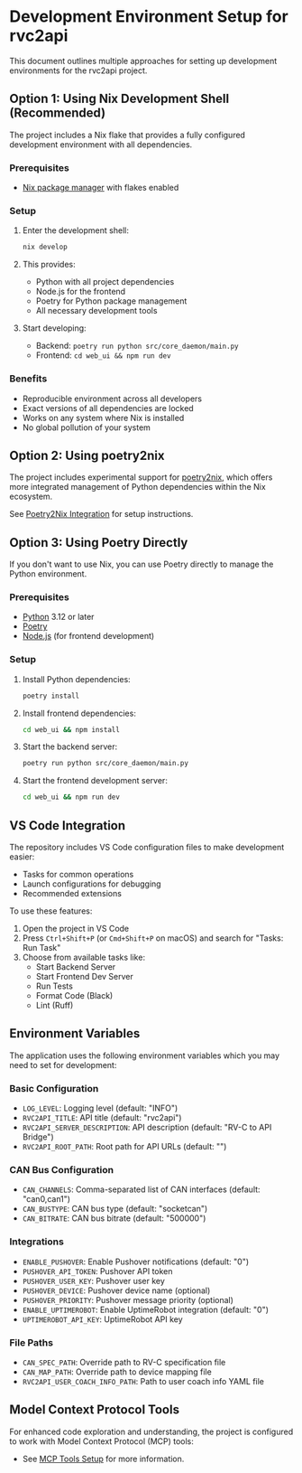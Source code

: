# Development Environment Setup for rvc2api

This document outlines multiple approaches for setting up development environments for the rvc2api project.

## Option 1: Using Nix Development Shell (Recommended)

The project includes a Nix flake that provides a fully configured development environment with all dependencies.

### Prerequisites

- [Nix package manager](https://nixos.org/download.html) with flakes enabled

### Setup

1. Enter the development shell:

   ```bash
   nix develop
   ```

2. This provides:

   - Python with all project dependencies
   - Node.js for the frontend
   - Poetry for Python package management
   - All necessary development tools

3. Start developing:
   - Backend: `poetry run python src/core_daemon/main.py`
   - Frontend: `cd web_ui && npm run dev`

### Benefits

- Reproducible environment across all developers
- Exact versions of all dependencies are locked
- Works on any system where Nix is installed
- No global pollution of your system

## Option 2: Using poetry2nix

The project includes experimental support for [poetry2nix](https://github.com/nix-community/poetry2nix), which offers more integrated management of Python dependencies within the Nix ecosystem.

See [Poetry2Nix Integration](poetry2nix-integration.md) for setup instructions.

## Option 3: Using Poetry Directly

If you don't want to use Nix, you can use Poetry directly to manage the Python environment.

### Prerequisites

- [Python](https://www.python.org/downloads/) 3.12 or later
- [Poetry](https://python-poetry.org/docs/#installation)
- [Node.js](https://nodejs.org/) (for frontend development)

### Setup

1. Install Python dependencies:

   ```bash
   poetry install
   ```

2. Install frontend dependencies:

   ```bash
   cd web_ui && npm install
   ```

3. Start the backend server:

   ```bash
   poetry run python src/core_daemon/main.py
   ```

4. Start the frontend development server:

   ```bash
   cd web_ui && npm run dev
   ```

## VS Code Integration

The repository includes VS Code configuration files to make development easier:

- Tasks for common operations
- Launch configurations for debugging
- Recommended extensions

To use these features:

1. Open the project in VS Code
2. Press `Ctrl+Shift+P` (or `Cmd+Shift+P` on macOS) and search for "Tasks: Run Task"
3. Choose from available tasks like:
   - Start Backend Server
   - Start Frontend Dev Server
   - Run Tests
   - Format Code (Black)
   - Lint (Ruff)

## Environment Variables

The application uses the following environment variables which you may need to set for development:

### Basic Configuration

- `LOG_LEVEL`: Logging level (default: "INFO")
- `RVC2API_TITLE`: API title (default: "rvc2api")
- `RVC2API_SERVER_DESCRIPTION`: API description (default: "RV-C to API Bridge")
- `RVC2API_ROOT_PATH`: Root path for API URLs (default: "")

### CAN Bus Configuration

- `CAN_CHANNELS`: Comma-separated list of CAN interfaces (default: "can0,can1")
- `CAN_BUSTYPE`: CAN bus type (default: "socketcan")
- `CAN_BITRATE`: CAN bus bitrate (default: "500000")

### Integrations

- `ENABLE_PUSHOVER`: Enable Pushover notifications (default: "0")
- `PUSHOVER_API_TOKEN`: Pushover API token
- `PUSHOVER_USER_KEY`: Pushover user key
- `PUSHOVER_DEVICE`: Pushover device name (optional)
- `PUSHOVER_PRIORITY`: Pushover message priority (optional)
- `ENABLE_UPTIMEROBOT`: Enable UptimeRobot integration (default: "0")
- `UPTIMEROBOT_API_KEY`: UptimeRobot API key

### File Paths

- `CAN_SPEC_PATH`: Override path to RV-C specification file
- `CAN_MAP_PATH`: Override path to device mapping file
- `RVC2API_USER_COACH_INFO_PATH`: Path to user coach info YAML file

## Model Context Protocol Tools

For enhanced code exploration and understanding, the project is configured to work with Model Context Protocol (MCP) tools:

- See [MCP Tools Setup](mcp-tools-setup.md) for more information.
